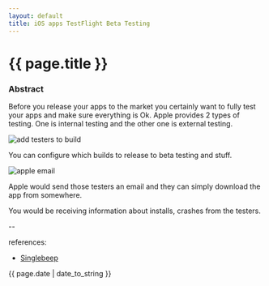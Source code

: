 ```yaml
---
layout: default
title: iOS apps TestFlight Beta Testing
---
```

# {{ page.title }}

### Abstract

Before you release your apps to the market you certainly want to fully test your apps and make sure everything is Ok. Apple provides 2 types of testing. One is internal testing and the other one is external testing. 

![add testers to build](http://i.stack.imgur.com/iv4SD.png)

You can configure which builds to release to beta testing and stuff.

![apple email](http://i.stack.imgur.com/T8Ozb.png)

Apple would send those testers an email and they can simply download the app from somewhere.

You would be receiving information about installs, crashes from the testers.


--

references:

* [Singlebeep](https://singlebeep.com)

{{ page.date | date_to_string }}
